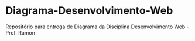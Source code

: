 # Diagrama-Desenvolvimento-Web
Repositório para entrega de Diagrama da Disciplina Desenvolvimento Web - Prof. Ramon
